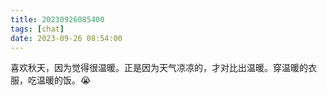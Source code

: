 ```yaml
---
title: 20230926085400
tags: [chat]
date: 2023-09-26 08:54:00
---
```


喜欢秋天，因为觉得很温暖。正是因为天气凉凉的，才对比出温暖。穿温暖的衣服，吃温暖的饭。😭

